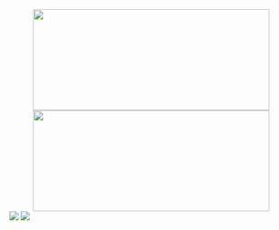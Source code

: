 <div align="center"
     justify = "center">
  <a href="https://github.com/FilipeSuhett">
  <img height="180em" width="420" src="https://github-readme-stats.vercel.app/api?username=FilipeSuhett&show_icons=true&theme=github_dark&include_all_commits=true&count_private=true"/>
  <img height="180em" width="420" src="https://github-readme-stats.vercel.app/api/top-langs/?username=FilipeSuhett&layout=compact&langs_count=7&theme=github_dark"/>
</div>
<div> 
  <a href = "mailto:filipe.gmx@gmail.com"><img src="https://img.shields.io/badge/-Gmail-%23333?style=for-the-badge&logo=gmail&logoColor=white" target="_blank"></a>
  <a href="https://www.linkedin.com/in/filipe-suhett-b53b72163/" target="_blank"><img src="https://img.shields.io/badge/-LinkedIn-%230077B5?style=for-the-badge&logo=linkedin&logoColor=white" target="_blank"></a> 
</div>
 
